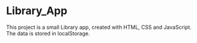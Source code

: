 # Library_App
This project is a small Library app, created with HTML, CSS and JavaScript. The data is stored in localStorage.
